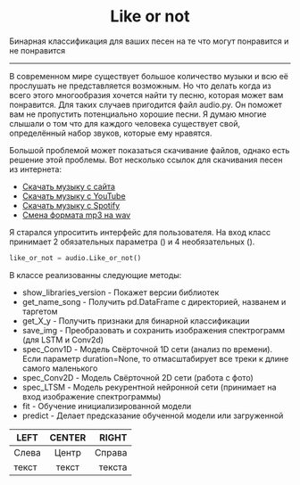 <h1 align="center">Like or not</h1>

Бинарная классификация для ваших песен на те что могут понравится и не понравится
____

В современном мире существует большое количество музыки и всю её прослушать не представляется возможным. Но что делать когда из всего этого многообразия хочется 
найти ту песню, которая может вам понравится. Для таких случаев пригодится файл audio.py. Он поможет вам не пропустить потенциально хорошие песни. Я думаю многие слышали о том
что для каждого человека существует свой, определённый набор звуков, которые ему нравятся.

Большой проблемой может показаться скачивание файлов, однако есть решение этой проблемы. Вот несколько ссылок для скачивания песен из интернета:
- [Скачать музыку с сайта](https://stackoverflow.com/questions/68808045/how-can-i-download-music-files-from-websites-using-python)
- [Скачать музыку с YouTube](https://www.geeksforgeeks.org/download-video-in-mp3-format-using-pytube/)
- [Скачать музыку с Spotify](https://habr.com/ru/post/582170/)
- [Смена формата mp3 на wav](https://www.geeksforgeeks.org/convert-mp3-to-wav-using-python/)

Я старался упроситить интерфейс для пользователя. На вход класс принимает 2 обязательных параметра () и 4 необязательных ().

```python
like_or_not = audio.Like_or_not()
```

В классе реализованны следующие методы:
- show_libraries_version  - Покажет версии библиотек
- get_name_song - Получить pd.DataFrame с директорией, названем и таргетом
- get_X_y - Получить признаки для бинарной классификации
- save_img - Преобразовать и сохранить изображения спектрограмм (для LSTM и Conv2d)
- spec_Conv1D - Модель Свёрточной 1D сети (анализ по времени). Если параметр duration=None, то отмасштабирует все треки к длине самого маленького
- spec_Conv2D - Модель Свёрточной 2D сети (работа с фото)
- spec_LTSM - Модель рекурентной нейронной сети (принимает на вход изображение спектрограммы)
- fit - Обучение инициализированной модели
- predict - Делает предсказание обученной модели или загруженной



| LEFT | CENTER | RIGHT |
|-------|:-----:|-------:|
| Слева | Центр | Справа |
| текст | текст | текста |
